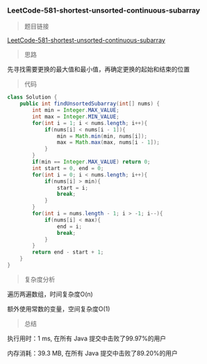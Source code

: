 ### LeetCode-581-shortest-unsorted-continuous-subarray

> 题目链接

[LeetCode-581-shortest-unsorted-continuous-subarray](https://leetcode-cn.com/problems/shortest-unsorted-continuous-subarray/)

> 思路

先寻找需要更换的最大值和最小值，再确定更换的起始和结束的位置

> 代码

```java
class Solution {
    public int findUnsortedSubarray(int[] nums) {
        int min = Integer.MAX_VALUE;
        int max = Integer.MIN_VALUE;
        for(int i = 1; i < nums.length; i++){
            if(nums[i] < nums[i - 1]){
                min = Math.min(min, nums[i]);
                max = Math.max(max, nums[i - 1]);
            }
        }
        if(min == Integer.MAX_VALUE) return 0;
        int start = 0, end = 0;
        for(int i = 0; i < nums.length; i++){
            if(nums[i] > min){
                start = i;
                break;
            }
        }
        for(int i = nums.length - 1; i > -1; i--){
            if(nums[i] < max){
                end = i;
                break;
            }
        }
        return end - start + 1;
    }
}
```

> 复杂度分析

遍历两遍数组，时间复杂度O(n)

额外使用常数的变量，空间复杂度O(1)

> 总结

执行用时：1 ms, 在所有 Java 提交中击败了99.97%的用户

内存消耗：39.3 MB, 在所有 Java 提交中击败了89.20%的用户
